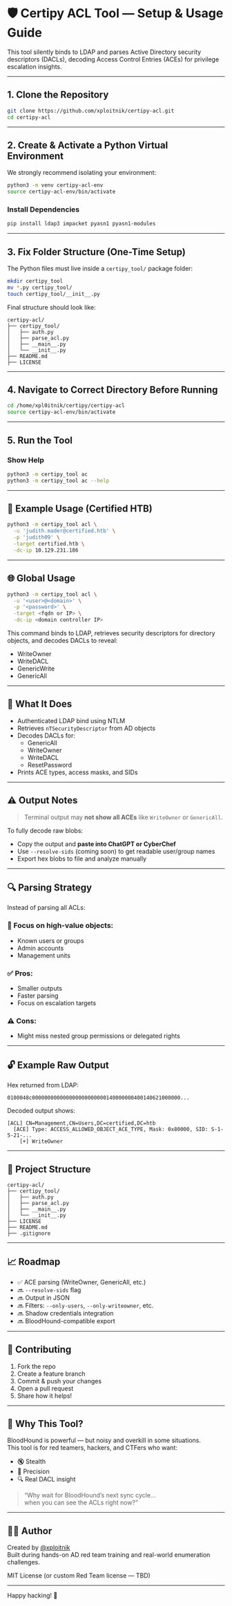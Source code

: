 

    
# 🛡️ Certipy ACL Tool — Setup & Usage Guide

This tool silently binds to LDAP and parses Active Directory security descriptors (DACLs), decoding Access Control Entries (ACEs) for privilege escalation insights.

---

## 1. Clone the Repository

```bash
git clone https://github.com/xploitnik/certipy-acl.git
cd certipy-acl
```

---

## 2. Create & Activate a Python Virtual Environment

We strongly recommend isolating your environment:

```bash
python3 -m venv certipy-acl-env
source certipy-acl-env/bin/activate
```

### Install Dependencies

```bash
pip install ldap3 impacket pyasn1 pyasn1-modules
```

---

## 3. Fix Folder Structure (One-Time Setup)

The Python files must live inside a `certipy_tool/` package folder:

```bash
mkdir certipy_tool
mv *.py certipy_tool/
touch certipy_tool/__init__.py
```

Final structure should look like:

```
certipy-acl/
├── certipy_tool/
│   ├── auth.py
│   ├── parse_acl.py
│   ├── __main__.py
│   └── __init__.py
├── README.md
├── LICENSE
```

---

## 4. Navigate to Correct Directory Before Running

```bash
cd /home/xpl0itnik/certipy/certipy-acl
source certipy-acl-env/bin/activate
```

---

## 5. Run the Tool

### Show Help

```bash
python3 -m certipy_tool ac
python3 -m certipy_tool ac --help
```

---

## 🧪 Example Usage (Certified HTB)

```bash
python3 -m certipy_tool acl \
  -u 'judith.mader@certified.htb' \
  -p 'judith09' \
  -target certified.htb \
  -dc-ip 10.129.231.186
```

---

## 🌐 Global Usage

```bash
python3 -m certipy_tool acl \
  -u '<user>@<domain>' \
  -p '<password>' \
  -target <fqdn or IP> \
  -dc-ip <domain controller IP>
```

This command binds to LDAP, retrieves security descriptors for directory objects, and decodes DACLs to reveal:
- WriteOwner
- WriteDACL
- GenericWrite
- GenericAll

---

## 🧠 What It Does

- Authenticated LDAP bind using NTLM
- Retrieves `nTSecurityDescriptor` from AD objects
- Decodes DACLs for:
  - GenericAll
  - WriteOwner
  - WriteDACL
  - ResetPassword
- Prints ACE types, access masks, and SIDs

---

## ⚠️ Output Notes

> Terminal output may **not show all ACEs** like `WriteOwner` or `GenericAll`.  

To fully decode raw blobs:

- Copy the output and **paste into ChatGPT or CyberChef**
- Use `--resolve-sids` (coming soon) to get readable user/group names
- Export hex blobs to file and analyze manually

---

## 🔍 Parsing Strategy

Instead of parsing all ACLs:

### 🎯 Focus on high-value objects:

- Known users or groups
- Admin accounts
- Management units

### ✅ Pros:
- Smaller outputs
- Faster parsing
- Focus on escalation targets

### ⚠️ Cons:
- Might miss nested group permissions or delegated rights

---

## 🔓 Example Raw Output

Hex returned from LDAP:

```
0100048c000000000000000000000000140000000400140621000000...
```

Decoded output shows:

```text
[ACL] CN=Management,CN=Users,DC=certified,DC=htb
  [ACE] Type: ACCESS_ALLOWED_OBJECT_ACE_TYPE, Mask: 0x80000, SID: S-1-5-21-...
    [+] WriteOwner
```

---

## 🔧 Project Structure

```
certipy-acl/
├── certipy_tool/
│   ├── auth.py
│   ├── parse_acl.py
│   ├── __main__.py
│   └── __init__.py
├── LICENSE
├── README.md
├── .gitignore
```

---

## 📈 Roadmap

- ✅ ACE parsing (WriteOwner, GenericAll, etc.)
- 🔜 `--resolve-sids` flag
- 🔜 Output in JSON
- 🔜 Filters: `--only-users`, `--only-writeowner`, etc.
- 🔜 Shadow credentials integration
- 🔜 BloodHound-compatible export

---

## 🤝 Contributing

1. Fork the repo  
2. Create a feature branch  
3. Commit & push your changes  
4. Open a pull request  
5. Share how it helps!

---

## 📢 Why This Tool?

BloodHound is powerful — but noisy and overkill in some situations.  
This tool is for red teamers, hackers, and CTFers who want:

- 🔇 Stealth
- 🧠 Precision
- 🔍 Real DACL insight

> “Why wait for BloodHound’s next sync cycle...  
> when you can see the ACLs right now?”

---

## 🧑‍💻 Author

Created by [@xploitnik](https://github.com/xploitnik)  
Built during hands-on AD red team training and real-world enumeration challenges.

MIT License (or custom Red Team license — TBD)

---

Happy hacking! 🎯

